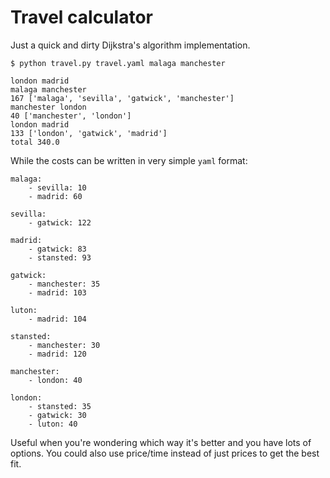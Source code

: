 # Travel calculator

Just a quick and dirty Dijkstra's algorithm implementation.

	$ python travel.py travel.yaml malaga manchester

	london madrid
	malaga manchester
	167 ['malaga', 'sevilla', 'gatwick', 'manchester']
	manchester london
	40 ['manchester', 'london']
	london madrid
	133 ['london', 'gatwick', 'madrid']
	total 340.0

While the costs can be written in very simple `yaml` format:

	malaga:
		- sevilla: 10
		- madrid: 60

	sevilla:
		- gatwick: 122

	madrid:
		- gatwick: 83
		- stansted: 93

	gatwick:
		- manchester: 35
		- madrid: 103

	luton:
		- madrid: 104

	stansted:
		- manchester: 30
		- madrid: 120

	manchester:
		- london: 40

	london:
		- stansted: 35
		- gatwick: 30
		- luton: 40

Useful when you're wondering which way it's better and you have lots of options.
You could also use price/time instead of just prices to get the best fit.
